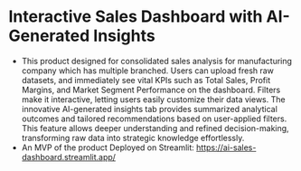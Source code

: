 # Interactive Sales Dashboard with AI-Generated Insights
 - This product designed for consolidated sales analysis for manufacturing company which has multiple branched. 
Users can upload fresh raw datasets, and immediately see vital KPIs such as Total Sales, Profit Margins, and Market Segment Performance on the dashboard. Filters make it interactive, letting users easily customize their data views. The innovative AI-generated insights tab provides summarized analytical outcomes and tailored recommendations based on user-applied filters. This feature allows deeper understanding and refined decision-making, transforming raw data into strategic knowledge effortlessly.
- An MVP of the product Deployed on Streamlit: https://ai-sales-dashboard.streamlit.app/
